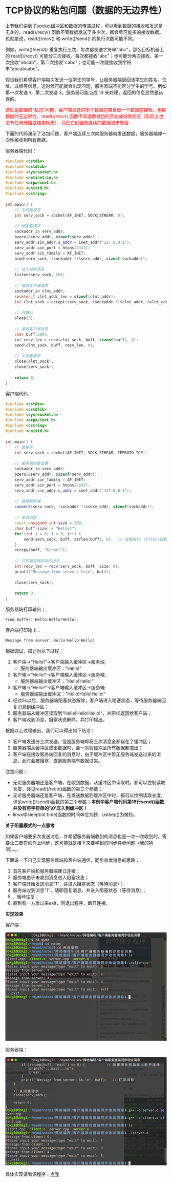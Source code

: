 # TCP协议的粘包问题（数据的无边界性）

上节我们讲到了[socket缓冲区](socket缓冲区以及阻塞模式.md)和数据的传递过程，可以看到数据的接收和发送是无关的，read()/recv() 函数不管数据发送了多少次，都会尽可能多的接收数据。也就是说，read()/recv() 和 write()/send() 的执行次数可能不同。

例如，write()/send() 重复执行三次，每次都发送字符串"abc"，那么目标机器上的 read()/recv() 可能分三次接收，每次都接收"abc"；也可能分两次接收，第一次接收"abcab"，第二次接收"cabc"；也可能一次就接收到字符串"abcabcabc"。

假设我们希望客户端每次发送一位学生的学号，让服务器端返回该学生的姓名、住址、成绩等信息，这时候可能就会出现问题，服务器端不能区分学生的学号。例如第一次发送 1，第二次发送 3，服务器可能当成 13 来处理，返回的信息显然是错误的。

<font color = ff00>这就是数据的“粘包”问题，客户端发送的多个数据包被当做一个数据包接收。也称数据的无边界性，read()/recv() 函数不知道数据包的开始或结束标志（实际上也没有任何开始或结束标志），只把它们当做连续的数据流来处理</font>

下面的代码演示了沾包问题，客户端连续三次向服务器端发送数据，服务器端却一次性接收到所有数据。

服务器端代码：

```cpp
#include <cstdio>
#include <cstdlib>
#include <sys/socket.h>
#include <netinet/in.h>
#include <arpa/inet.h>
#include <unistd.h>
#include <cstring>

int main() {
    // 生成套接字
    int serv_sock = socket(AF_INET, SOCK_STREAM, 0);

    // 绑定套接字
    sockaddr_in serv_addr;
    bzero(&serv_addr, sizeof(serv_addr));
    serv_addr.sin_addr.s_addr = inet_addr("127.0.0.1");
    serv_addr.sin_port = htons(2333);
    serv_addr.sin_family = AF_INET;
    bind(serv_sock, (sockaddr *)&serv_addr, sizeof(sockaddr));

    // 进入监听状态
    listen(serv_sock, 20);

    // 接收客户端请求
    sockaddr_in clnt_addr;
    socklen_t clnt_addr_len = sizeof(clnt_addr);
    int clnt_sock = accept(serv_sock, (sockaddr *)&clnt_addr, &clnt_addr_len);

    // 沉睡5s
    sleep(5);

    // 接收客户端消息
    char buff[200];
    int recv_len = recv(clnt_sock, buff, sizeof(buff), 0);
    send(clnt_sock, buff, recv_len, 0);

    // 关闭套接字
    close(clnt_sock);
    close(serv_sock);

    return 0;
}
```

客户端代码：

```cpp
#include <cstdio>
#include <cstdlib>
#include <sys/socket.h>
#include <arpa/inet.h>
#include <cstring>
#include <unistd.h>

int main() {
    // 套接字
    int serv_sock = socket(AF_INET, SOCK_STREAM, IPPROTO_TCP);

    // 服务端参数设置
    sockaddr_in serv_addr;
    bzero(&serv_addr, sizeof(serv_addr));
    serv_addr.sin_family = AF_INET;
    serv_addr.sin_port = htons(2333);
    serv_addr.sin_addr.s_addr = inet_addr("127.0.0.1");

    // 连接服务端
    connect(serv_sock, (sockaddr *)&serv_addr, sizeof(sockaddr));

    // 发送消息
    const unsigned int size = 200;
    char buff[size] = "Hello!";
    for (int i = 0; i < 3; i++) {
        send(serv_sock, buff, strlen(buff), 0);  // 这里细节，strlen(函数)使得'\0'并没有被发送过去
    }
    strcpy(buff, "Error!");

    // 打印服务端回复的消息
    int recv_len = recv(serv_sock, buff, size, 0);
    printf("Message from server: %s\n", buff);

    close(serv_sock);

    return 0;
}
```

服务器端打印输出：

```cpp
From buffer: Hello!Hello!Hello!.
```

客户端打印输出：

```cpp
Message from server: Hello!Hello!Hello!
```

根据调试，描述为以下过程：

1. 客户端->“Hello!“->客户端输入缓冲区->服务端;
   - 服务器端输出缓冲区：”Hello!“
2. 客户端->“Hello!“->客户端输入缓冲区->服务端;
   - 服务器端输出缓冲区：”Hello!Hello!“
3. 客户端->“Hello!“->客户端输入缓冲区->服务端;
   - 服务器端输出缓冲区：”Hello!Hello!Hello!“
4. 经过5s以后，服务器端阻塞状态解除，客户端进入阻塞状态，等待服务器端回复消息到缓冲区；
5. 服务器端从缓冲区读取到“Hello!Hello!Hello!“，并原样返回给客户端；
6. 客户端收到消息，阻塞状态解除，并打印输出。

根据以上过程输出，我们可以得出如下结论：

1. 客户端发送分三次发送，但是服务端却将三次消息全都存在了缓冲区；
2. 服务器端从缓冲区取出数据时，会一次将缓冲区所有数据都取出；
3. 客户端在接收服务端回复的消息时，由于缓冲区中暂无服务端发送过来的消息，此时会被阻塞，直到服务端有数据过来。

注意问题：

- 无论服务器端还是客户端，在收到数据，从缓冲区中读取时，都可以控制读取长度，详见read()/recv()函数的第三个参数；
- 无论服务器端还是客户端，在发送数据到缓冲区中时，都可以控制读取长度，详见write()/send()函数的第三个参数；**本例中客户端代码第16行send()函数并没有将字符串的‘\0’压入到缓冲区！**
- linux中sleep(int time)函数的时间单位为秒，usleep()为微秒。

**关于阻塞模式的一点思考**

如果客户端要多次发送消息，并希望服务器端收到的消息也是一次一次收到的，需要让二者在动作上同步，这可能就是接下来要学到的同步异步问题（我的猜测）。。。

下面说一下自己实现服务器端和客户端通信，同步收发消息的思路：

1. 首先客户端和服务器端建立连接；
2. 服务端由于未收到消息进入阻塞状态；
3. 客户端开始发送消息”1“，并进入阻塞状态（等待消息）；
4. 服务端收到消息“1”，随即回复消息，并进入阻塞状态（等待消息）；
5. …循环往复；
6. 直到有一方发过来exit，则退出程序，断开连接。

**实现效果**

客户端：

![1552727184699](assets/1552727184699.png)

服务器端：

![1552727249930](assets/1552727249930.png)

具体实现请看源程序：[点我](客户端服务器端同步收发消息)

